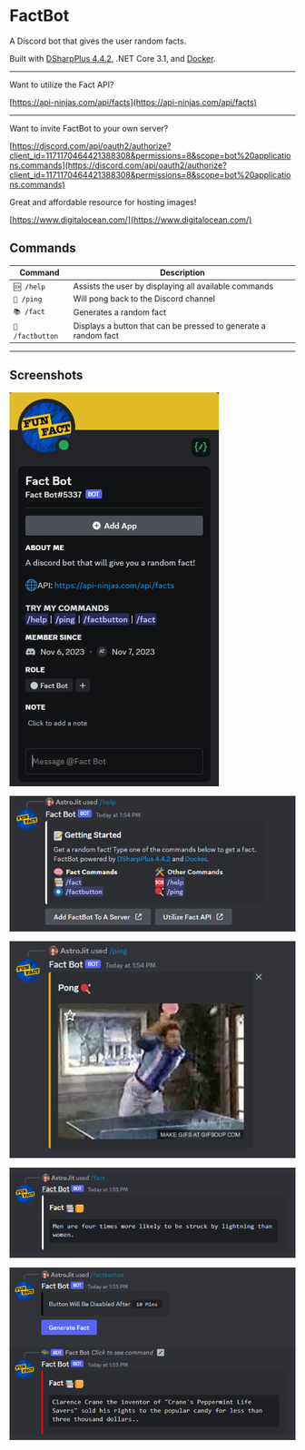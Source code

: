 # FactBot
A Discord bot that gives the user random facts.

Built with [DSharpPlus 4.4.2](https://dsharpplus.github.io/DSharpPlus/), .NET Core 3.1, and [Docker](https://www.docker.com/).

---

Want to utilize the Fact API?

[https://api-ninjas.com/api/facts](https://api-ninjas.com/api/facts)

---

Want to invite FactBot to your own server?

[https://discord.com/api/oauth2/authorize?client_id=1171170464421388308&permissions=8&scope=bot%20applications.commands](https://discord.com/api/oauth2/authorize?client_id=1171170464421388308&permissions=8&scope=bot%20applications.commands)

Great and affordable resource for hosting images!

[https://www.digitalocean.com/](https://www.digitalocean.com/)

## Commands
| Command | Description |
| ------------- | ------------- |
| `🆘 /help` | Assists the user by displaying all available commands |
| `🏓 /ping` | Will pong back to the Discord channel |
| `📚 /fact` | Generates a random fact |
| `🔘 /factbutton` | Displays a button that can be pressed to generate a random fact |

---

## Screenshots

![image](/Images/about.png)

![image](/Images/help.png)

![image](/Images/ping.png)

![image](/Images/fact.png)

![image](/Images/fact-button.png)
